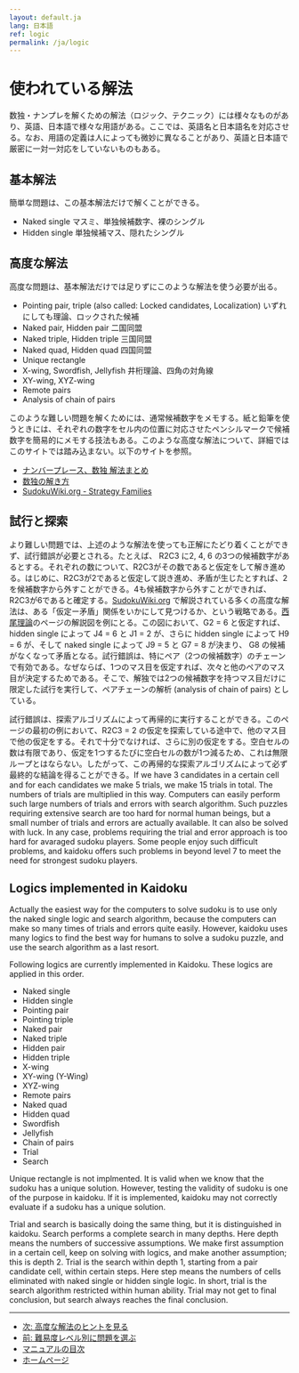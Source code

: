```yaml
---
layout: default.ja
lang: 日本語
ref: logic
permalink: /ja/logic
---
```


# 使われている解法

数独・ナンプレを解くための解法（ロジック、テクニック）には様々なものがあり、英語、日本語で様々な用語がある。ここでは、英語名と日本語名を対応させる。なお、用語の定義は人によっても微妙に異なることがあり、英語と日本語で厳密に一対一対応をしていないものもある。

## 基本解法

簡単な問題は、この基本解法だけで解くことができる。

- Naked single マスミ、単独候補数字、裸のシングル
- Hidden single 単独候補マス、隠れたシングル

## 高度な解法

高度な問題は、基本解法だけでは足りずにこのような解法を使う必要が出る。

- Pointing pair, triple (also called: Locked candidates, Localization) いずれにしても理論、ロックされた候補
- Naked pair, Hidden pair 二国同盟
- Naked triple, Hidden triple 三国同盟
- Naked quad, Hidden quad  四国同盟
- Unique rectangle
- X-wing, Swordfish, Jellyfish 井桁理論、四角の対角線
- XY-wing, XYZ-wing
- Remote pairs
- Analysis of chain of pairs

このような難しい問題を解くためには、通常候補数字をメモする。紙と鉛筆を使うときには、それぞれの数字をセル内の位置に対応させたペンシルマークで候補数字を簡易的にメモする技法もある。このような高度な解法について、詳細ではこのサイトでは踏み込まない。以下のサイトを参照。

- [ナンバープレース、数独 解法まとめ](http://www.geocities.jp/master_mishichan/)
- [数独の解き方](http://www.sudokugame.org/solv/)
- [SudokuWiki.org - Strategy Families](http://www.sudokuwiki.org/Strategy_Families)

## 試行と探索

より難しい問題では、上述のような解法を使っても正解にたどり着くことができず、試行錯誤が必要とされる。たとえば、 R2C3 に2, 4, 6 の3つの候補数字があるとする。それぞれの数について、R2C3がその数であると仮定をして解き進める。はじめに、R2C3が2であると仮定して説き進め、矛盾が生じたとすれば、2を候補数字から外すことができる。4も候補数字から外すことができれば、R2C3が6であると確定する。[SudokuWiki.org](http://www.sudokuwiki.org/) で解説されている多くの高度な解法は、ある「仮定ー矛盾」関係をいかにして見つけるか、という戦略である。[西尾理論](http://www.sudokuwiki.org/Nishio_Forcing_Chains)のページの解説図を例にとる。この図において、G2 = 6 と仮定すれば、hidden single によって J4 = 6 と J1 = 2 が、さらに hidden single によって H9 = 6 が、そして naked single によって J9 = 5 と G7 = 8 が決まり、 G8 の候補がなくなって矛盾となる。試行錯誤は、特にペア（2つの候補数字）のチェーンで有効である。なぜならば、1つのマス目を仮定すれば、次々と他のペアのマス目が決定するためである。そこで、解独では2つの候補数字を持つマス目だけに限定した試行を実行して、ペアチェーンの解析 (analysis of chain of pairs) としている。

試行錯誤は、探索アルゴリズムによって再帰的に実行することができる。このページの最初の例において、R2C3 = 2 の仮定を探索している途中で、他のマス目で他の仮定をする。それで十分でなければ、さらに別の仮定をする。空白セルの数は有限であり、仮定を1つするたびに空白セルの数が1つ減るため、これは無限ループとはならない。したがって、この再帰的な探索アルゴリズムによって必ず最終的な結論を得ることができる。If we have 3 candidates in a certain cell and for each candidates we make 5 trials, we make 15 trials in total. The numbers of trials are multiplied in this way. Computers can easily perform such large numbers of trials and errors with search algorithm. Such puzzles requiring extensive search are too hard for normal human beings, but a small number of trials and errors are actually available. It can also be solved with luck. In any case, problems requiring the trial and error approach is too hard for avaraged sudoku players. Some people enjoy such difficult problems, and kaidoku offers such problems in beyond level 7 to meet the need for strongest sudoku players.

## Logics implemented in Kaidoku

Actually the easiest way for the computers to solve sudoku is to use only the naked single logic and search algorithm, because the computers can make so many times of trials and errors quite easily. However, kaidoku uses many logics to find the best way for humans to solve a sudoku puzzle, and use the search algorithm as a last resort.

Following logics are currently implemented in Kaidoku. These logics are applied in this order.

- Naked single
- Hidden single
- Pointing pair
- Pointing triple
- Naked pair
- Naked triple
- Hidden pair
- Hidden triple
- X-wing
- XY-wing (Y-Wing)
- XYZ-wing
- Remote pairs
- Naked quad
- Hidden quad
- Swordfish
- Jellyfish
- Chain of pairs
- Trial
- Search

Unique rectangle is not implmented. It is valid when we know that the sudoku has a unique solution. However, testing the validity of sudoku is one of the purpose in kaidoku. If it is implemented, kaidoku may not correctly evaluate if a sudoku has a unique solution.

Trial and search is basically doing the same thing, but it is distinguished in kaidoku. Search performs a complete search in many depths. Here depth means the numbers of successive assumptions. We make first assumption in a certain cell, keep on solving with logics, and make another assumption; this is depth 2. Trial is the search within depth 1, starting from a pair candidate cell, within certain steps. Here step means the numbers of cells eliminated with naked single or hidden single logic. In short, trial is the search algorithm restricted within human ability. Trial may not get to final conclusion, but search always reaches the final conclusion.

- - -

- [次: 高度な解法のヒントを見る](./advancedhint)
- [前: 難易度レベル別に問題を選ぶ](./level)
- [マニュアルの目次](./#マニュアル)
- [ホームページ](./)
